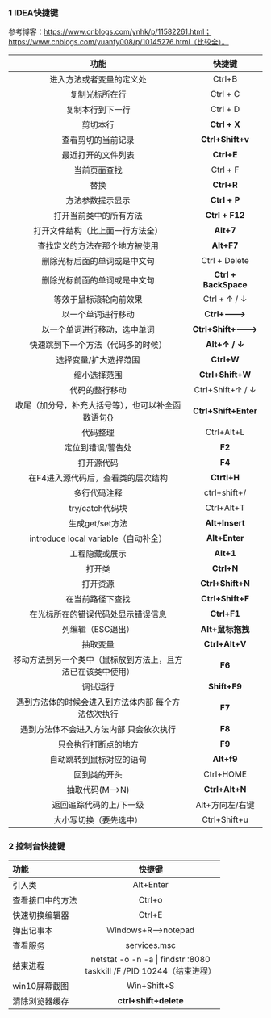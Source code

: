 ### **1** IDEA快捷键

参考博客：https://www.cnblogs.com/ynhk/p/11582261.html；https://www.cnblogs.com/yuanfy008/p/10145276.html（比较全）。

|                             功能                             |        快捷键        |
| :----------------------------------------------------------: | :------------------: |
|                   进入方法或者变量的定义处                   |        Ctrl+B        |
|                        复制光标所在行                        |       Ctrl + C       |
|                       复制本行到下一行                       |       Ctrl + D       |
|                           剪切本行                           |     **Ctrl + X**     |
|                      查看剪切的当前记录                      |   **Ctrl+Shift+v**   |
|                      最近打开的文件列表                      |      **Ctrl+E**      |
|                         当前页面查找                         |       Ctrl + F       |
|                             替换                             |      **Ctrl+R**      |
|                       方法参数提示显示                       |     **Ctrl + P**     |
|                    打开当前类中的所有方法                    |    **Ctrl + F12**    |
|               打开文件结构（比上面一行方法全）               |      **Alt+7**       |
|                查找定义的方法在那个地方被使用                |      **Alt+F7**      |
|                 删除光标后面的单词或是中文句                 |    Ctrl + Delete     |
|                 删除光标前面的单词或是中文句                 | **Ctrl + BackSpace** |
|                    等效于鼠标滚轮向前效果                    |     Ctrl + ↑ / ↓     |
|                      以一个单词进行移动                      |    **Ctrl+--->**     |
|                 以一个单词进行移动，选中单词                 | **Ctrl+Shift+--->**  |
|              快速跳到下一个方法（代码多的时候）              |    **Alt+↑ / ↓**     |
|                    选择变量/扩大选择范围                     |      **Ctrl+W**      |
|                         缩小选择范围                         |   **Ctrl+Shift+W**   |
|                        代码的整行移动                        |   Ctrl+Shift+↑ / ↓   |
|      收尾（加分号，补充大括号等），也可以补全函数语句{}      | **Ctrl+Shift+Enter** |
|                           代码整理                           |      Ctrl+Alt+L      |
|                      定位到错误/警告处                       |        **F2**        |
|                          打开源代码                          |        **F4**        |
|              在F4进入源代码后，查看类的层次结构              |     **Ctrtl+H**      |
|                         多行代码注释                         |     ctrl+shift+/     |
|                       try/catch代码块                        |      Ctrl+Alt+T      |
|                       生成get/set方法                        |    **Alt+Insert**    |
|             introduce local variable（自动补全）             |    **Alt+Enter**     |
|                        工程隐藏或展示                        |      **Alt+1**       |
|                            打开类                            |      **Ctrl+N**      |
|                           打开资源                           |   **Ctrl+Shift+N**   |
|                       在当前路径下查找                       |   **Ctrl+Shift+F**   |
|              在光标所在的错误代码处显示错误信息              |     **Ctrl+F1**      |
|                      列编辑（ESC退出）                       |   **Alt+鼠标拖拽**   |
|                           抽取变量                           |    **Ctrl+Alt+V**    |
| 移动方法到另一个类中（鼠标放到方法上，且方法已在该类中使用） |        **F6**        |
|                           调试运行                           |     **Shift+F9**     |
|     遇到方法体的时候会进入到方法体内部  每个方法依次执行     |        **F7**        |
|           遇到方法体不会进入方法内部 只会依次执行            |        **F8**        |
|                     只会执行打断点的地方                     |        **F9**        |
|                   自动跳转到鼠标对应的语句                   |      **Alt+f9**      |
|                         回到类的开头                         |      Ctrl+HOME       |
|                       抽取代码(M-->N)                        |    **Ctrl+Alt+N**    |
|                   返回追踪代码的上/下一级                    |   Alt+方向左/右键    |
|                    大小写切换（要先选中）                    |     Ctrl+Shift+u     |

### 2 控制台快捷键

| 功能             |                            快捷键                            |
| :--------------- | :----------------------------------------------------------: |
| 引入类           |                          Alt+Enter                           |
| 查看接口中的方法 |                            Ctrl+o                            |
| 快速切换编辑器   |                            Ctrl+E                            |
| 弹出记事本       |                      Windows+R—>notepad                      |
| 查看服务         |                         services.msc                         |
| 结束进程         | netstat -o -n -a \| findstr :8080<br />taskkill /F /PID 10244（结束进程） |
| win10屏幕截图    |                         Win+Shift+S                          |
| 清除浏览器缓存   |                    **ctrl+shift+delete**                     |





